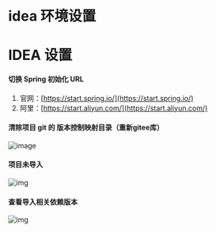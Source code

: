 # idea 环境设置

# IDEA 设置

#### 切换 Spring 初始化 URL

1. 官网：[https://start.spring.io/](https://start.spring.io/)
2. 阿里：[https://start.aliyun.com/](https://start.aliyun.com/)

#### 清除项目 git 的 版本控制映射目录（重新gitee库）

​![image](https://img2022.cnblogs.com/blog/2402369/202210/2402369-20221006015210042-549906329.png)​

#### 项目未导入

​![img](https://img2022.cnblogs.com/blog/2402369/202210/2402369-20221009145804386-1637780523.png)​

#### 查看导入相关依赖版本

![img](https://img2022.cnblogs.com/blog/2402369/202210/2402369-20221009152002021-986599026.png)

‍
